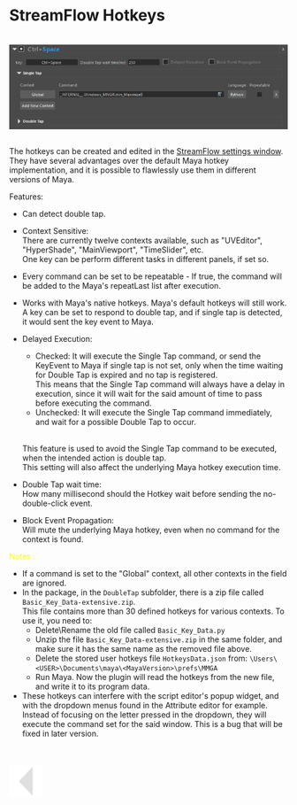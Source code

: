 
# StreamFlow Hotkeys
<br>
<img src="../../media/img/HotkeyUI.png" alt="drawing" align="center" width="800"/><br><br>

The hotkeys can be created and edited in the [StreamFlow settings window](../UIs/./settings.md#).
They have several advantages over the default Maya hotkey implementation, and it is possible to flawlessly use them in different versions of Maya.

Features:
* Can detect double tap.
  
* Context Sensitive:<br>
  There are currently twelve contexts available, such as "UVEditor", "HyperShade", "MainViewport", "TimeSlider", etc.<br>
  One key can be perform different tasks in different panels, if set so.<br>

* Every command can be set to be repeatable - If true, the command will be added to the Maya's repeatLast list after execution.

* Works with Maya's native hotkeys.
  Maya's default hotkeys will still work. A key can be set to respond to double tap, and if single tap is detected, it would sent the key event to Maya.

* Delayed Execution: <br>
    * Checked:  It will execute the Single Tap command, or send the KeyEvent to Maya if single tap is not set, only when the time waiting for Double Tap is expired and no tap is registered.<br>
    This means that the Single Tap command will always have a delay in execution, since it will wait for the said amount of time to pass before executing the command.
    * Unchecked: It will execute the Single Tap command immediately, and wait for a possible Double Tap to occur.<br><br>

    This feature is  used to avoid the Single Tap command to be executed, when the intended action is double tap.<br>
    This setting will also affect the underlying Maya hotkey execution time.

* Double Tap wait time: <br>
  How many millisecond should the Hotkey wait before sending the no-double-click event.

* Block Event Propagation: <br>
  Will mute the underlying Maya hotkey,  even when no command for the context is found.

<span style="color: yellow;">Notes :</span>
  * If a command is set to the "Global" context, all other contexts in the field are ignored.<br>
  * In the package, in the `DoubleTap` subfolder, there is a zip file called `Basic_Key_Data-extensive.zip`.<br>
    This file contains more than 30 defined hotkeys for various contexts. To use it, you need to:<br>
    * Delete\Rename the old file called `Basic_Key_Data.py`
    * Unzip the file `Basic_Key_Data-extensive.zip` in the same folder, and make sure it has the same name as the removed file above.
    * Delete the stored user hotkeys file `HotkeysData.json` from: `\Users\<USER>\Documents\maya\<MayaVersion>\prefs\MMGA`
    * Run Maya. Now the plugin will read the hotkeys from the new file, and write it to its program data.
  * These hotkeys can interfere with the script editor's popup widget, and with the dropdown menus found in the Attribute editor for example. Instead of focusing on the letter pressed in the dropdown, they will execute the command set for the said window. This is a bug that will be fixed in later version.

<br>
<br>



<a href="../../README.md#hotkeys">
    <img src="../../media/icons/Arrow_v2_LEFT.png" alt="BackArrow" height="60">
</a>